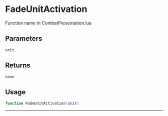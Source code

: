 # FadeUnitActivation
Function name in CombatPresentation.lua
## Parameters
`unit`
## Returns
`none`
## Usage
```lua
function FadeUnitActivation(unit)
```
---
